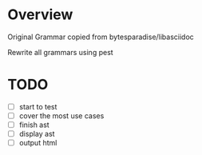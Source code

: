 # Overview
Original Grammar copied from bytesparadise/libasciidoc

Rewrite all grammars using pest

# TODO
- [ ] start to test
- [ ] cover the most use cases
- [ ] finish ast
- [ ] display ast
- [ ] output html
